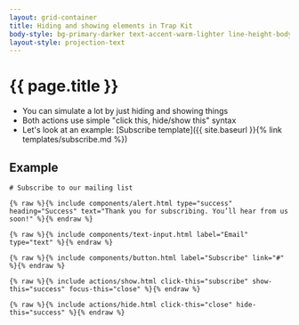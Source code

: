 ```yaml
---
layout: grid-container
title: Hiding and showing elements in Trap Kit
body-style: bg-primary-darker text-accent-warm-lighter line-height-body-4 padding-bottom-9 font-body-lg slide
layout-style: projection-text
---
```


# {{ page.title }}

- You can simulate a lot by just hiding and showing things
- Both actions use simple "click this, hide/show this" syntax
- Let's look at an example: [Subscribe template]({{ site.baseurl }}{% link templates/subscribe.md %})

## Example

```
# Subscribe to our mailing list

{% raw %}{% include components/alert.html type="success" heading="Success" text="Thank you for subscribing. You’ll hear from us soon!" %}{% endraw %}

{% raw %}{% include components/text-input.html label="Email" type="text" %}{% endraw %}

{% raw %}{% include components/button.html label="Subscribe" link="#" %}{% endraw %}

{% raw %}{% include actions/show.html click-this="subscribe" show-this="success" focus-this="close" %}{% endraw %}

{% raw %}{% include actions/hide.html click-this="close" hide-this="success" %}{% endraw %}
```
